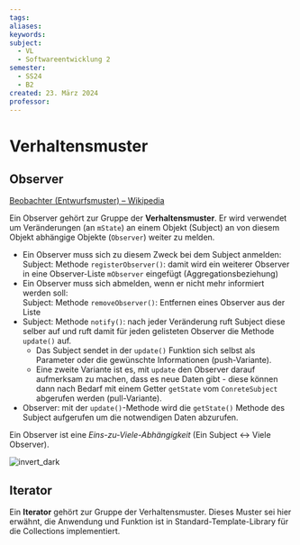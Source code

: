 ```yaml
---
tags: 
aliases: 
keywords: 
subject:
  - VL
  - Softwareentwicklung 2
semester:
  - SS24
  - B2
created: 23. März 2024
professor:
---
```

 

# Verhaltensmuster

## Observer

[Beobachter (Entwurfsmuster) – Wikipedia](https://de.wikipedia.org/wiki/Beobachter_(Entwurfsmuster))

Ein Observer gehört zur Gruppe der **Verhaltensmuster**. Er wird verwendet um Veränderungen (an `mState`) an einem Objekt (Subject) an von diesem Objekt abhängige Objekte (`Observer`) weiter zu melden.

- Ein Observer muss sich zu diesem Zweck bei dem Subject anmelden:  
  Subject: Methode `registerObserver()`: damit wird ein weiterer Observer in eine Observer-Liste `mObserver` eingefügt (Aggregationsbeziehung)
- Ein Observer muss sich abmelden, wenn er nicht mehr informiert werden soll:  
  Subject: Methode `removeObserver()`: Entfernen eines Observer aus der Liste
- Subject: Methode `notify()`: nach jeder Veränderung ruft Subject diese selber auf und ruft damit für jeden gelisteten Observer die Methode `update()` auf.
  - Das Subject sendet in der `update()` Funktion sich selbst als Parameter oder die gewünschte Informationen (push-Variante).
  - Eine zweite Variante ist es, mit `update` den Observer darauf aufmerksam zu machen, dass es neue Daten gibt - diese können dann nach Bedarf mit einem Getter `getState` vom `ConreteSubject` abgerufen werden (pull-Variante).
- Observer: mit der `update()`-Methode wird die `getState()` Methode des Subject aufgerufen um die notwendigen Daten abzurufen.

Ein Observer ist eine *Eins-zu-Viele-Abhängigkeit* (Ein Subject <-> Viele Observer).

![invert_dark](assets/UML_Pattern_Observer.png)

## Iterator

Ein **Iterator** gehört zur Gruppe der Verhaltensmuster. Dieses Muster sei hier erwähnt, die Anwendung und Funktion ist in Standard-Template-Library für die Collections implementiert.


